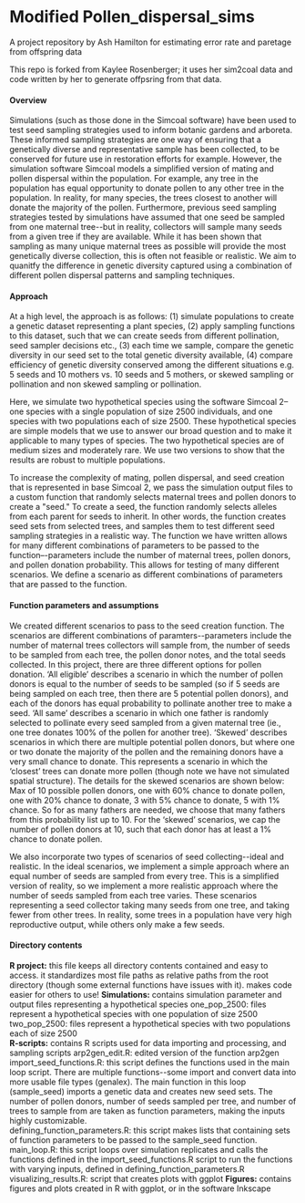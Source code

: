# Modified Pollen_dispersal_sims
A project repository by Ash Hamilton for estimating error rate and paretage from offspring data

This repo is forked from Kaylee Rosenberger; it uses her sim2coal data and code written by her to generate offpsring from that data. 


#### Overview
Simulations (such as those done in the Simcoal software) have been used to test seed sampling strategies used to inform botanic gardens and arboreta. These informed sampling strategies are one way of ensuring that a genetically diverse and representative sample has been collected, to be conserved for future use in restoration efforts for example. However, the simulation software Simcoal models a simplified version of mating and pollen dispersal within the population. For example, any tree in the population has equal opportunity to donate pollen to any other tree in the population. In reality, for many species, the trees closest to another will donate the majority of the pollen. Furthermore, previous seed sampling strategies tested by simulations have assumed that one seed be sampled from one maternal tree--but in reality, collectors will sample many seeds from a given tree if they are available. While it has been shown that sampling as many unique maternal trees as possible will provide the most genetically diverse collection, this is often not feasible or realistic. We aim to quanitfy the difference in genetic diversity captured using a combination of different pollen dispersal patterns and sampling techniques. 

#### Approach
At a high level, the approach is as follows: (1) simulate populations to create a genetic dataset representing a plant species, (2) apply sampling functions to this dataset, such that we can create seeds from different pollination, seed sampler decisions etc., (3) each time we sample, compare the genetic diversity in our seed set to the total genetic diversity available, (4) compare efficiency of genetic diversity conserved among the different situations e.g. 5 seeds and 10 mothers vs. 10 seeds and 5 mothers, or skewed sampling or pollination and non skewed sampling or pollination.

Here, we simulate two hypothetical species using the software Simcoal 2–one species with a single population of size 2500 individuals, and one species with two populations each of size 2500. These hypothetical species are simple models that we use to answer our broad question and to make it applicable to many types of species. The two hypothetical species are of medium sizes and moderately rare. We use two versions to show that the results are robust to multiple populations. 

To increase the complexity of mating, pollen dispersal, and seed creation that is represented in base Simcoal 2, we pass the simulation output files to a custom function that randomly selects maternal trees and pollen donors to create a "seed." To create a seed, the function randomly selects alleles from each parent for seeds to inherit. In other words, the function creates seed sets from selected trees, and samples them to test different seed sampling strategies in a realistic way. The function we have written allows for many different combinations of parameters to be passed to the function–-parameters include the number of maternal trees, pollen donors, and pollen donation probability. This allows for testing of many different scenarios. We define a scenario as different combinations of parameters that are passed to the function.

#### Function parameters and assumptions
We created different scenarios to pass to the seed creation function. The scenarios are different combinations of paramters--parameters include the number of maternal trees collectors will sample from, the number of seeds to be sampled from each tree, the pollen donor notes, and the total seeds collected. 
In this project, there are three different options for pollen donation. ‘All eligible’ describes a scenario in which the number of pollen donors is equal to the number of seeds to be sampled (so if 5 seeds are being sampled on each tree, then there are 5 potential pollen donors), and each of the donors has equal probability to pollinate another tree to make a seed. ‘All same’ describes a scenario in which one father is randomly selected to pollinate every seed sampled from a given maternal tree (ie., one tree donates 100% of the pollen for another tree).  ‘Skewed’ describes scenarios in which there are multiple potential pollen donors, but where one or two donate the majority of the pollen and the remaining donors have a very small chance to donate. This represents a scenario in which the ‘closest’ trees can donate more pollen (though note we have not simulated spatial structure). The details for the skewed scenarios are shown below:
	Max of 10 possible pollen donors, one with 60% chance to donate pollen, one with 20% chance to donate, 3 with 5% chance to donate, 5 with 1% chance. So for as many fathers are needed, we choose that many fathers from this probability list up to 10.
For the ‘skewed’ scenarios, we cap the number of pollen donors at 10, such that each donor has at least a 1% chance to donate pollen. 

We also incorporate two types of scenarios of seed collecting--ideal and realistic. In the ideal scenarios, we implement a simple approach where an equal number of seeds are sampled from every tree. This is a simplified version of reality, so we implement a more realistic approach where the number of seeds sampled from each tree varies. These scenarios representing a seed collector taking many seeds from one tree, and taking fewer from other trees. In reality, some trees in a population have very high reproductive output, while others only make a few seeds. 

#### Directory contents
**R project:** this file keeps all directory contents contained and easy to access. it standardizes most file paths as relative paths from the root directory (though some external functions have issues with it). makes code easier for others to use! 
**Simulations:** contains simulation parameter and output files representing a hypothetical species 
        one_pop_2500: files represent a hypothetical species with one population of size 2500  
        two_pop_2500: files represent a hypothetical species with two populations each of size 2500  
**R-scripts:** contains R scripts used for data importing and processing, and sampling scripts
    arp2gen_edit.R: edited version of the function arp2gen
    import_seed_functions.R: this script defines the functions used in the main loop script. There are multiple functions--some import and convert data into more usable file types (genalex). The main function in this loop (sample_seed) imports a genetic data and creates new seed sets. The number of pollen donors, number of seeds sampled per tree, and number of trees to sample from are taken as function parameters, making the inputs highly customizable.   
    defining_function_parameters.R: this script makes lists that containing sets of function parameters to be passed to the sample_seed function. 
    main_loop.R: this script loops over simulation replicates and calls the functions defined in the import_seed_functions.R script to run the functions with varying inputs, defined in defining_function_parameters.R  
    visualizing_results.R: script that creates plots with ggplot
**Figures:** contains figures and plots created in R with ggplot, or in the software Inkscape 